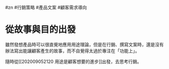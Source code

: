 #zn #行銷策略 #產品文案 #顧客需求導向 

# 從故事與目的出發

雖然發想產品時可以很直覺地應用用途理論，但是在行銷、撰寫文案時，還是沒有辦法寫出能讓顧客產生的故事，而不自覺得太過於專注在「功能上」。

隨時從[[202009052120 用途是顧客想要的進步]]出發，去思考行銷。